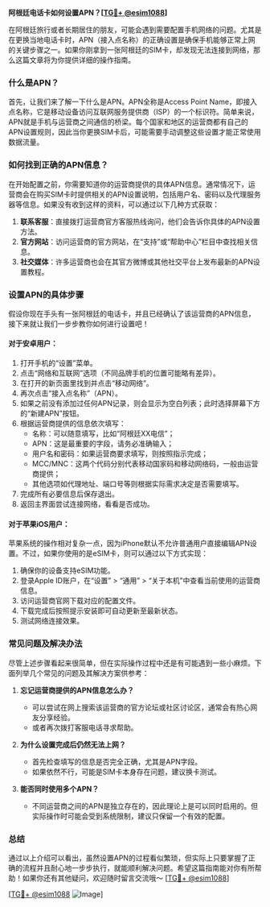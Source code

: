 **阿根廷电话卡如何设置APN？[[TG💪+ @esim1088](https://t.me/s/esim1088)]**

在阿根廷旅行或者长期居住的朋友，可能会遇到需要配置手机网络的问题。尤其是在更换当地电话卡时，APN（接入点名称）的正确设置是确保手机能够正常上网的关键步骤之一。如果你刚拿到一张阿根廷的SIM卡，却发现无法连接到网络，那么这篇文章将为你提供详细的操作指南。

### 什么是APN？

首先，让我们来了解一下什么是APN。APN全称是Access Point Name，即接入点名称，它是移动设备访问互联网服务提供商（ISP）的一个标识符。简单来说，APN就是手机与运营商之间通信的桥梁。每个国家和地区的运营商都有自己的APN设置规则，因此当你更换SIM卡后，可能需要手动调整这些设置才能正常使用数据流量。

### 如何找到正确的APN信息？

在开始配置之前，你需要知道你的运营商提供的具体APN信息。通常情况下，运营商会在购买SIM卡时提供相关的APN设置说明，包括用户名、密码以及代理服务器等信息。如果没有收到这样的资料，可以通过以下几种方式获取：

1. **联系客服**：直接拨打运营商官方客服热线询问，他们会告诉你具体的APN设置方法。
2. **官方网站**：访问运营商的官方网站，在“支持”或“帮助中心”栏目中查找相关信息。
3. **社交媒体**：许多运营商也会在其官方微博或其他社交平台上发布最新的APN设置教程。

### 设置APN的具体步骤

假设你现在手头有一张阿根廷的电话卡，并且已经确认了该运营商的APN信息，接下来就让我们一步步教你如何进行设置吧！

#### 对于安卓用户：

1. 打开手机的“设置”菜单。
2. 点击“网络和互联网”选项（不同品牌手机的位置可能略有差异）。
3. 在打开的新页面里找到并点击“移动网络”。
4. 再次点击“接入点名称”（APN）。
5. 如果之前没有添加过任何APN记录，则会显示为空白列表；此时选择屏幕下方的“新建APN”按钮。
6. 根据运营商提供的信息依次填写：
   - 名称：可以随意填写，比如“阿根廷XX电信”；
   - APN：这是最重要的字段，请务必准确输入；
   - 用户名和密码：如果运营商要求填写，则按照指示完成；
   - MCC/MNC：这两个代码分别代表移动国家码和移动网络码，一般由运营商提供；
   - 其他选项如代理地址、端口号等则根据实际需求决定是否需要填写。
7. 完成所有必要信息后保存退出。
8. 返回主界面尝试连接网络，看看是否成功。

#### 对于苹果iOS用户：

苹果系统的操作相对复杂一点，因为iPhone默认不允许普通用户直接编辑APN设置。不过，如果你使用的是eSIM卡，则可以通过以下方式实现：

1. 确保你的设备支持eSIM功能。
2. 登录Apple ID账户，在“设置” > “通用” > “关于本机”中查看当前使用的运营商信息。
3. 访问运营商官网下载对应的配置文件。
4. 下载完成后按照提示安装即可自动更新至最新状态。
5. 测试网络连接效果。

### 常见问题及解决办法

尽管上述步骤看起来很简单，但在实际操作过程中还是有可能遇到一些小麻烦。下面列举几个常见的问题及其解决方案供参考：

1. **忘记运营商提供的APN信息怎么办？**
   - 可以尝试在网上搜索该运营商的官方论坛或社区讨论区，通常会有热心网友分享经验。
   - 或者再次拨打客服电话寻求帮助。

2. **为什么设置完成后仍然无法上网？**
   - 首先检查填写的信息是否完全正确，尤其是APN字段。
   - 如果依然不行，可能是SIM卡本身存在问题，建议换卡测试。

3. **能否同时使用多个APN？**
   - 不同运营商之间的APN是独立存在的，因此理论上是可以同时启用的。但实际操作时可能会受到系统限制，建议只保留一个有效的配置。

### 总结

通过以上介绍可以看出，虽然设置APN的过程看似繁琐，但实际上只要掌握了正确的流程并且耐心地一步步执行，就能顺利解决问题。希望这篇指南能对你有所帮助！如果你还有其他疑问，欢迎随时留言交流哦～ [[TG💪+ @esim1088](https://t.me/s/esim1088)]

[[TG💪+ @esim1088](https://t.me/s/esim1088) ![Image](https://i.postimg.cc/4NQfJmqS/Snipaste-2025-05-13-00-14-12.png)]